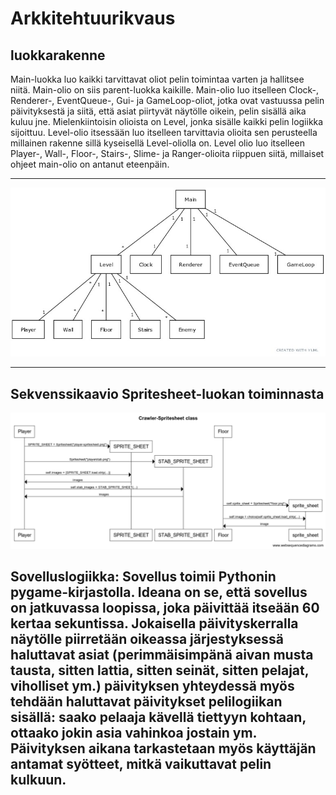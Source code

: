 <h1>Arkkitehtuurikvaus</h1>
<h2>luokkarakenne</h2>
Main-luokka luo kaikki tarvittavat oliot pelin toimintaa varten ja hallitsee niitä. Main-olio on siis parent-luokka kaikille. Main-olio luo itselleen Clock-, Renderer-, EventQueue-, Gui- ja GameLoop-oliot, jotka ovat vastuussa pelin päivityksestä ja siitä, että asiat piirtyvät näytölle oikein, pelin sisällä aika kuluu jne. Mielenkiintoisin olioista on Level, jonka sisälle kaikki pelin logiikka sijoittuu. Level-olio itsessään luo itselleen tarvittavia olioita sen perusteella millainen rakenne sillä kyseisellä Level-oliolla on. Level olio luo itselleen Player-, Wall-, Floor-, Stairs-, Slime- ja Ranger-olioita riippuen siitä, millaiset ohjeet main-olio on antanut eteenpäin.
<hr> 
<img src="arkkitehtuuri.jpg">
<hr>
<h2>Sekvenssikaavio Spritesheet-luokan toiminnasta</h1>
<img src="Crawler-Spritesheet.png">
<h2>
Sovelluslogiikka:
Sovellus toimii Pythonin pygame-kirjastolla. Ideana on se, että sovellus on jatkuvassa loopissa, joka päivittää itseään 60 kertaa sekuntissa. Jokaisella päivityskerralla näytölle piirretään oikeassa järjestyksessä haluttavat asiat (perimmäisimpänä aivan musta tausta, sitten lattia, sitten seinät, sitten pelajat, viholliset ym.) päivityksen yhteydessä myös tehdään haluttavat päivitykset pelilogiikan sisällä: saako pelaaja kävellä tiettyyn kohtaan, ottaako jokin asia vahinkoa jostain ym. Päivityksen aikana tarkastetaan myös käyttäjän antamat syötteet, mitkä vaikuttavat pelin kulkuun. 